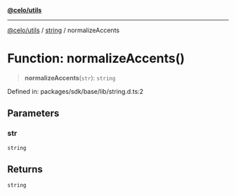 [**@celo/utils**](../../README.md)

***

[@celo/utils](../../README.md) / [string](../README.md) / normalizeAccents

# Function: normalizeAccents()

> **normalizeAccents**(`str`): `string`

Defined in: packages/sdk/base/lib/string.d.ts:2

## Parameters

### str

`string`

## Returns

`string`

